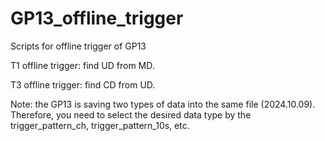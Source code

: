 # GP13_offline_trigger

Scripts for offline trigger of GP13

T1 offline trigger: find UD from MD.

T3 offline trigger: find CD from UD.

Note: the GP13 is saving two types of data into the same file (2024.10.09). Therefore, you need to select the desired data type by the trigger\_pattern\_ch, trigger\_pattern\_10s, etc.
